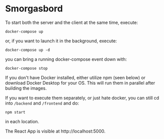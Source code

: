 # Smorgasbord

To start both the server and the client at the same time, execute:
```
docker-compose up
```
or, if you want to launch it in the background, execute:
```
docker-compose up -d
```
you can bring a running docker-compose event down with:
```
docker-compose stop
```
If you don't have Docker installed, either utilize npm (seen below) or download Docker Desktop for your OS.
This will run them in parallel after building the images.

If you want to execute them separately, or just hate docker, you can still cd into `/backend` and `/frontend` and do:
```
npm start
``` 
in each location.

The React App is visible at http://localhost:5000.

